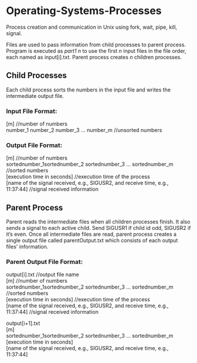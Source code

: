 # Operating-Systems-Processes
Process creation and communication in Unix using fork, wait, pipe, kill, signal.

Files are used to pass information from child processes to parent process. Program is executed as *part1 n* to use the first *n* input files in the file order, each named as input[i].txt. Parent process creates *n* children processes. 

## Child Processes
Each child process sorts the numbers in the input file and writes the intermediate output file. 
  
### Input File Format:
[m] //number of numbers <br />
number_1 number_2 number_3 ... number_m  //unsorted numbers
  
### Output File Format:
[m] //number of numbers <br />
sortednumber_1sortednumber_2 sortednumber_3 ... sortednumber_m  //sorted numbers <br />
[execution time in seconds] //execution time of the process <br />
[name of the signal received, e.g., SIGUSR2, and receive time, e.g., 11:37:44] //signal received information

## Parent Process
Parent reads the intermediate files when all children processes finish. It also sends a signal to each active child. Send SIGUSR1 if child id odd, SIGUSR2 if it’s even. Once all intermediate files are read, parent process creates a single output file called parentOutput.txt which consists of each output files' information.

### Parent Output File Format:
output[i].txt  //output file name <br />
[m]  //number of numbers <br />
sortednumber_1sortednumber_2 sortednumber_3 ... sortednumber_m  //sorted numbers <br />
[execution time in seconds]  //execution time of the process <br />
[name of the signal received, e.g., SIGUSR2, and receive time, e.g., 11:37:44]  //signal received information

output[i+1].txt   <br />
[m]   <br />
sortednumber_1sortednumber_2 sortednumber_3 ... sortednumber_m   <br />
[execution time in seconds]   <br />
[name of the signal received, e.g., SIGUSR2, and receive time, e.g., 11:37:44]  
